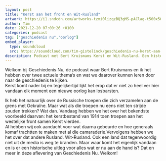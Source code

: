 ```yaml
---
layout: post
title: "Kerst aan het front en Wit-Rusland"
artwork: https://i1.sndcdn.com/artworks-tzmi0lizqzBQ3gMS-pAClag-t500x500.jpg
author: Tim
date: 2021-12-20 07:00:26 +0100
categories: podcast
tag: ["geschiedenis nu","oorlog"]
embed_player:
  type: soundcloud
  src: https://soundcloud.com/tim-gistelinck/geschiedenis-nu-kerst-aan-het-front-en-wit-rusland
description: Podcast met Bert Kruismans Kerst en Wit-Rusland. Een historisch kader bij recente gebeurtenissen.
---
```

Welkom bij Geschiedenis Nu, de podcast waar Bert Kruismans en ik het hebben over twee actuele thema’s en wat we daarover kunnen leren door naar de geschiedenis te kijken.\
Kerst komt nader bij en tegelijkertijd lijkt het erop dat er niet zo heel ver hier vandaan elk moment een nieuwe oorlog kan losbarsten.

Ik heb het natuurlijk over de Russische troepen die zich verzamelen aan de grens met Oekraïne. Maar wat als die troepen nu eens niet ten strijde zouden trekken? Wat dan. Vandaag hebben we het over het bekendste voorbeeld daarvan: het kerstbestand van 1914 toen troepen aan het westelijke front samen Kerst vierden.\
Al hebben wij ook aandacht voor wat daarna gebeurde en hoe generaals komaf trachtten te maken met al die camaraderie.Vervolgens hebben we het over dat andere Rusland. Wit-Rusland. Ook een land dat tegenwoordig niet uit de media is weg te branden. Maar waar komt het eigenlijk vandaan en is er een historische uitleg voor alles wat er nu aan de hand is? Dat en meer in deze aflevering van Geschiedenis Nu. Welkom!